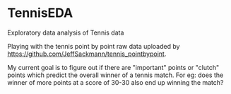 # TennisEDA
Exploratory data analysis of Tennis data

Playing with the tennis point by point raw data uploaded by https://github.com/JeffSackmann/tennis_pointbypoint.

My current goal is to figure out if there are "important" points or "clutch" points which predict the overall winner of a tennis match. For eg: does the winner of more points at a score of 30-30 also end up winning the match? 
